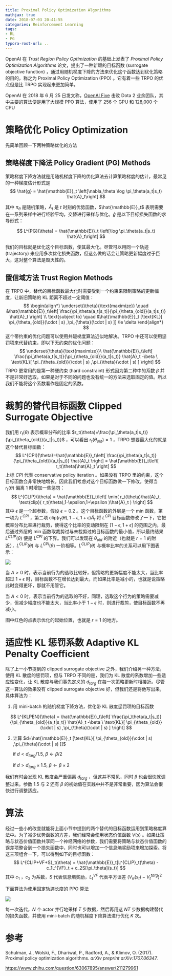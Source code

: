 ```yaml
---
title: Proximal Policy Optimization Algorithms
mathjax: true
date: 2018-07-03 20:41:55
categories: Reinforcement Learning
tags: 
- RL
- PG
typora-root-url: ..
---
```


OpenAI 在 *Trust Region Policy Optimization* 的基础上发表了 *Proximal Policy Optimization Algorithms* 论文，提出了一种新颖的目标函数 (surrogate objective function) ，通过用随机梯度下降的方法来优化这个函数达到优化策略的目的，称之为 Proximal Policy Optimization (PPO) 。它有着一些 TRPO 的优点但是比 TRPO 实现起来更加简单。

OpenAI 在 2018 年 6 月 25 日发文称，[OpenAI Five](https://blog.openai.com/openai-five/) 击败 Dota 2 业余团队，其中主要的算法便是用了大规模 PPO 算法，使用了 256 个 GPU 和 128,000 个 CPU

<!--more-->

# 策略优化 Policy Optimization

先简单回顾一下两种策略优化的方法

## 策略梯度下降法 Policy Gradient (PG) Methods

策略梯度下降方法就是用随机梯度下降的优化算法去计算策略梯度的估计，最常见的一种梯度估计形式是
$$
\hat{g} = \hat{\mathbb{E}}_t \left[\nabla_\theta \log \pi_\theta(a_t|s_t) \hat{A}_t\right]
$$

其中 $\pi_\theta$ 是随机策略，$\hat{A}_t$ 是 $t$ 时刻的优势函数，$\hat{\mathbb{E}}_t$ 表明需要在一系列采样中进行经验平均，交替进行采样与优化。$\hat{g}$ 是以下目标损失函数的求导形式：

$$
L^{PG}(\theta) = \hat{\mathbb{E}}_t \left[\log \pi_\theta(a_t|s_t) \hat{A}_t\right]
$$

我们的目标就是优化这个目标函数，使其最大化。尽管可以用同一个轨迹 (trajectory) 来应用多次优化损失函数，但这么做的话会让策略更新幅度过于巨大，这对整个算法是毁灭性的。

## 置信域方法 Trust Region Methods

在 TRPO 中，替代的目标函数最大化时需要受到一个约束来限制策略的更新幅度，让新旧策略的 KL 距离不超过一定阈值：
$$
\begin{align*}
\underset{\theta}{\text{maximize}} \quad &\hat{\mathbb{E}}_t\left[ \frac{\pi_\theta(a_t|s_t)}{\pi_{\theta_{old}}(a_t|s_t)} \hat{A}_t \right] \\
\text{subject to} \quad  &\hat{\mathbb{E}}_t [\text{KL}[ \pi_{\theta_{old}}(\cdot | s) ,\pi_{\theta}(\cdot | s) ]] \le \delta
\end{align*}
$$
这个带约束的优化问题可以使用共轭梯度算法近似地解决。TRPO 中还可以使用惩罚项来代替约束，即以下无约束的优化问题：
$$
\underset{\theta}{\text{maximize}}\ \hat{\mathbb{E}}_t\left[ \frac{\pi_\theta(a_t|s_t)}{\pi_{\theta_{old}}(a_t|s_t)} \hat{A}_t -\beta \ \text{KL}[ \pi_{\theta_{old}}(\cdot | s) ,\pi_{\theta}(\cdot | s) ] \right]
$$
TRPO 更常用的是第一种硬约束 (hard constraint) 形式因为第二种中的系数 $\beta$ 并不是非常好选取，如果是对于不同的问题也没有统一的方法来选取固定的值。所以我们不能将这个系数看作是固定的系数。

# 裁剪的替代目标函数 Clipped Surrogate Objective

我们用 $r_t(\theta)$ 表示概率分布的比率 $r_t(\theta)=\frac{\pi_\theta(a_t|s_t)}{\pi_{\theta_{old}}(a_t|s_t)}$ ，可以看出 $r_t(\theta_{old}) = 1$ ，TRPO 想要最大化的就是这个替代目标函数：
$$
L^{CPI}(\theta)=\hat{\mathbb{E}}_t\left[ \frac{\pi_\theta(a_t|s_t)}{\pi_{\theta_{old}}(a_t|s_t)} \hat{A}_t \right] = \hat{\mathbb{E}}_t\left[ r_t(\theta)\hat{A}_t \right]
$$
上标 $CPI$ 代表 conservative policy iteration 。如果没有 TRPO 里的约束，这个目标函数会非常快地增长。因此我们考虑对这个目标函数做一下修改，使得当 $r_t(\theta)$ 偏离 1 时增加一些惩罚：
$$
L^{CLIP}(\theta) = \hat{\mathbb{E}}_t\left[ \min( r_t(\theta)\hat{A}_t, \text{clip}( r_t(\theta),1-\epsilon,1+\epsilon )\hat{A}_t ) \right]
$$
其中 $\epsilon$ 是一个超参数，假设 $\epsilon=0.2$ 。这个目标函数的外层是一个 min 函数，第一项为 $L^{CPI}$ ，第二项 $\text{clip}( r_t(\theta),1-\epsilon,1+\epsilon )\hat{A}_t$ 将 $L^{CPI}$ 目标函数修改了一下，它把概率分布比率进行裁剪，使得这个比率的变动限制在 $[1-\epsilon,1+\epsilon]$ 的范围之内，最后通过外层的 min 函数取裁剪过与未裁剪过的目标函数的最小值，所以最终结果 $L^{CLIP}(\theta)$ 便是 $L^{CPI}$ 的下界。我们可以发现在 $\theta_{old}$ 的附近（也就是 $r=1$ 的附近），$L^{CLIP}(\theta)$ 与 $L^{CPI}(\theta)$ 一阶相等。$L^{CLIP}(\theta)$ 与概率比率的关系可以用下图表示：

![](/images/2018-07-03-Proximal-Policy-Optimization-Algorithms/PELqKg.png)

当 $A>0$ 时，表示当前行为的选取比较好，但策略的更新幅度不能太大，当比率超过 $1+\epsilon$ 时，目标函数不在增长达到最大，而如果比率是减小的，也就是说策略此时变得更坏，那就不用管它。

当 $A<0$ 时，表示当前行为的选取的不好，同理，选取这个行为的策略需要减少，但减少幅度也不能太大，当比率小于 $1-\epsilon$ 时，则进行裁剪，使目标函数不再减小。

图中红色的点表示优化的起始位置，也就是 $r=1$ 的地方。

# 适应性 KL 惩罚系数 Adaptive KL Penalty Coefficient

除了上一小节提到的 clipped surrogate objective 之外，我们介绍另一种方法，使用 KL 散度的惩罚项，但与 TRPO 不同的是，我们为 KL 散度的系数增加一些适应性变化，让 KL 散度与我们事先定义的 $d_{targ}$ 在每一次策略更新时相接近。尽管这一算法的效果没有 clipped surrogate objective 好，但我们还是将他写出来，具体算法为：

1. 用 mini-batch 的随机梯度下降方法，优化带 KL 散度惩罚项的目标函数

$$
L^{KLPEN}(\theta) = \hat{\mathbb{E}}_t\left[ \frac{\pi_\theta(a_t|s_t)}{\pi_{\theta_{old}}(a_t|s_t)} \hat{A}_t -\beta \ \text{KL}[ \pi_{\theta_{old}}(\cdot | s) ,\pi_{\theta}(\cdot | s) ] \right]
$$

2. 计算 $d=\hat{\mathbb{E}}_t [\text{KL}[ \pi_{\theta_{old}}(\cdot | s) ,\pi_{\theta}(\cdot | s) ]]$

   $\text{if} \ d<d_{targ}/1.5,\ \beta\leftarrow\beta/2$

   $\text{if} \ d>d_{targ} \times 1.5,\ \beta\leftarrow\beta \times 2$

我们有时会发现 KL 散度会严重偏离 $d_{targ}$ ，但这并不常见，同时 $\beta$ 也会很快就调整过来。参数 1.5 与 2 还有 $\beta$ 的初始值在实践中并不是非常重要，因为算法会很快进行调整适应。

# 算法

 经过一些小的改变就能将上面小节中提到的两个替代的目标函数运用到策略梯度算法中。为了减少优势函数的方差，我们经常会使用状态价值函数 $V(s)$ 。如果让策略与状态价值函数共享同一个神经网络的参数，我们需要将策略与状态价值函数的误差项整合到一个损失函数中，同时也可以增加一个信息熵奖励项来增加探索。将这三项组合一下，可以得到如下的目标函数：
$$
L^{CLIP+VF+S}_t(\theta) = \hat{\mathbb{E}}_t[L^{CLIP}_t(\theta) -c_1L^{VF}_t + c_2S[\pi_\theta](s_t)]
$$
其中 $c_1$ ，$c_2$ 为系数，$S$ 代表信息熵奖励，$L^{VF}_t$ 代表平方误差 $(V_\theta(s_t)-V^{targ}_t)^2$

下面算法为使用固定轨迹长度的 PPO 算法

![](/images/2018-07-03-Proximal-Policy-Optimization-Algorithms/PVC9Rs.png)

每一次迭代，$N$ 个 actor 并行地采样 $T$ 步数据，然后再用这 $NT$ 步数据构建替代的损失函数，并使用 mini-batch 的随机梯度下降算法进行优化 $K$ 次。

# 参考

Schulman, J., Wolski, F., Dhariwal, P., Radford, A., & Klimov, O. (2017). Proximal policy optimization algorithms. *arXiv preprint arXiv:1707.06347*. 

https://www.zhihu.com/question/63067895/answer/211279961 